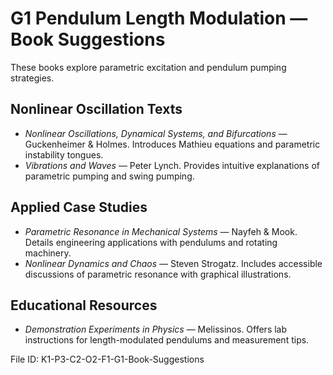# G1 Pendulum Length Modulation — Book Suggestions

These books explore parametric excitation and pendulum pumping strategies.

## Nonlinear Oscillation Texts
- *Nonlinear Oscillations, Dynamical Systems, and Bifurcations* — Guckenheimer & Holmes. Introduces Mathieu equations and parametric instability tongues.
- *Vibrations and Waves* — Peter Lynch. Provides intuitive explanations of parametric pumping and swing pumping.

## Applied Case Studies
- *Parametric Resonance in Mechanical Systems* — Nayfeh & Mook. Details engineering applications with pendulums and rotating machinery.
- *Nonlinear Dynamics and Chaos* — Steven Strogatz. Includes accessible discussions of parametric resonance with graphical illustrations.

## Educational Resources
- *Demonstration Experiments in Physics* — Melissinos. Offers lab instructions for length-modulated pendulums and measurement tips.

File ID: K1-P3-C2-O2-F1-G1-Book-Suggestions
